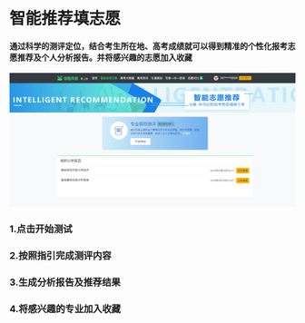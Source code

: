 # 智能推荐填志愿

#### 通过科学的测评定位，结合考生所在地、高考成绩就可以得到精准的个性化报考志愿推荐及个人分析报告。并将感兴趣的志愿加入收藏

![](../.gitbook/assets/tim-jie-tu-20180530143046.png)

### 1.点击开始测试

### 2.按照指引完成测评内容

### 3.生成分析报告及推荐结果

### 4.将感兴趣的专业加入收藏



